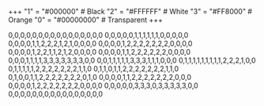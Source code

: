 +++
"1" = "#000000"  # Black
"2" = "#FFFFFF"  # White
"3" = "#FF8000"  # Orange
"0" = "#00000000"  # Transparent
+++

0,0,0,0,0,0,0,0,0,0,0,0,0,0,0,0
0,0,0,0,0,1,1,1,1,1,1,0,0,0,0,0
0,0,0,0,1,1,2,2,2,1,2,1,0,0,0,0
0,0,0,0,1,2,2,2,2,2,2,2,0,0,0,0
0,0,0,0,1,2,2,1,1,2,1,2,0,0,0,0
0,0,0,0,1,1,2,2,2,2,2,2,0,0,0,0
0,0,0,1,1,1,1,3,3,3,3,3,3,3,0,0
0,0,1,1,1,1,1,3,3,3,1,1,1,0,0,0
0,1,1,1,1,1,1,1,1,1,2,2,2,1,0,0
0,1,1,1,1,1,2,2,2,2,2,2,2,1,1,0
0,1,1,0,1,1,2,2,2,2,2,2,2,1,1,0
0,1,0,0,1,1,2,2,2,2,2,2,2,0,1,0
0,0,0,0,1,1,2,2,2,2,2,2,2,0,0,0
0,0,0,0,1,2,2,2,2,2,2,2,0,0,0,0
0,0,0,0,0,3,3,3,0,3,3,3,3,3,0,0
0,0,0,0,0,0,0,0,0,0,0,0,0,0,0,0

